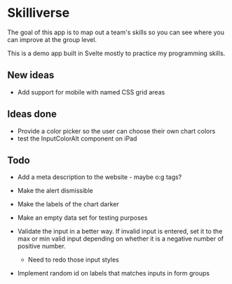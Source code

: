 # Skilliverse

The goal of this app is to map out a team's skills so you can see where you can improve at the group level.

This is a demo app built in Svelte mostly to practice my programming skills.

## New ideas

* Add support for mobile with named CSS grid areas  

## Ideas done

* Provide a color picker so the user can choose their own chart colors
* test the InputColorAlt component on iPad

## Todo

* Add a meta description to the website - maybe o:g tags?
* Make the alert dismissible
* Make the labels of the chart darker
* Make an empty data set for testing purposes
* Validate the input in a better way. If invalid input is entered, set it to the max or min valid input depending on whether it is a negative number of positive number.
    * Need to redo those input styles
* Implement random id on labels that matches inputs in form groups

    <script>

        function makeid(length) {
            var result           = '';
            var characters       = 'ABCDEFGHIJKLMNOPQRSTUVWXYZabcdefghijklmnopqrstuvwxyz0123456789';
            var charactersLength = characters.length;
            for ( var i = 0; i < length; i++ ) {
                result += characters.charAt(Math.floor(Math.random() * charactersLength));
            }
            return result;
        }

        let labelId = 'a'+makeid(6);

    </script>